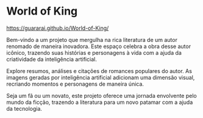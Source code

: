 # World of King
https://guararai.github.io/World-of-King/

Bem-vindo a um projeto que mergulha na rica literatura de um autor renomado de maneira inovadora. Este espaço celebra a obra desse autor icônico, trazendo suas histórias e personagens à vida com a ajuda da criatividade da inteligência artificial.

Explore resumos, análises e citações de romances populares do autor. As imagens geradas por inteligência artificial adicionam uma dimensão visual, recriando momentos e personagens de maneira única.

Seja um fã ou um novato, este projeto oferece uma jornada envolvente pelo mundo da ficção, trazendo a literatura para um novo patamar com a ajuda da tecnologia.
